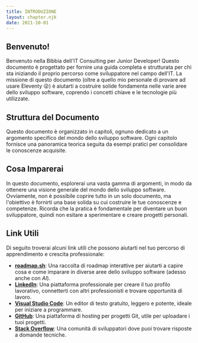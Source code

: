 ```yaml
---
title: INTRODUZIONE
layout: chapter.njk
date: 2021-10-01
---
```

## Benvenuto!
Benvenuto nella Bibbia dell'IT Consulting per Junior Developer! Questo documento è progettato per fornire una guida completa e strutturata per chi sta iniziando il proprio percorso come sviluppatore nel campo dell'IT. La missione di questo documento (oltre a quello mio personale di provare ad usare Eleventy 😜) è aiutarti a costruire solide fondamenta nelle varie aree dello sviluppo software, coprendo i concetti chiave e le tecnologie più utilizzate.

## Struttura del Documento
Questo documento è organizzato in capitoli, ognuno dedicato a un argomento specifico del mondo dello sviluppo software. Ogni capitolo fornisce una panoramica teorica seguita da esempi pratici per consolidare le conoscenze acquisite.

## Cosa Imparerai
In questo documento, esplorerai una vasta gamma di argomenti, in modo da ottenere una visione generale del mondo dello sviluppo software. Ovviamente, non è possibile coprire tutto in un solo documento, ma l'obiettivo è fornirti una base solida su cui costruire le tue conoscenze e competenze. Ricorda che la pratica è fondamentale per diventare un buon sviluppatore, quindi non esitare a sperimentare e creare progetti personali.

## Link Utili
Di seguito troverai alcuni link utili che possono aiutarti nel tuo percorso di apprendimento e crescita professionale:

- **[roadmap.sh](https://roadmap.sh/)**: Una raccolta di roadmap interattive per aiutarti a capire cosa e come imparare in diverse aree dello sviluppo software (adesso anche con *AI*).
- **[LinkedIn](https://www.linkedin.com/)**: Una piattaforma professionale per creare il tuo profilo lavorativo, connetterti con altri professionisti e trovare opportunità di lavoro.
- **[Visual Studio Code](https://code.visualstudio.com/)**: Un editor di testo gratuito, leggero e potente, ideale per iniziare a programmare.
- **[GitHub](https://github.com/)**: Una piattaforma di hosting per progetti Git, utile per uploadare i tuoi progetti.
- **[Stack Overflow](https://stackoverflow.com/)**: Una comunità di sviluppatori dove puoi trovare risposte a domande tecniche.
